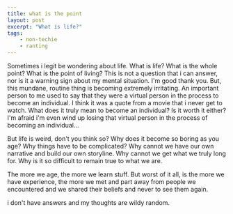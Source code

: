 ```yaml
---
title: what is the point
layout: post
excerpt: "What is life?"
tags:
    - non-techie
    - ranting
---
```


Sometimes i legit be wondering about life. What is life? What is the whole point? What is the point of living? This is not a question that i can answer, nor is it a warning sign about my mental situation. I'm good thank you. But, this mundane, routine thing is becoming extremely irritating. An important person to me used to say that they were a virtual person in the process to become an individual. I think it was a quote from a movie that i never get to watch. What does it truly mean to become an individual? Is it worth it either? I'm afraid i'm even wind up losing that virtual person in the process of becoming an individual...

But life is weird, don't you think so? Why does it become so boring as you age? Why things have to be complicated? Why cannot we have our own narrative and build our own storyline. Why cannot we get what we truly long for. Why is it so difficult to remain true to what we are. 

The more we age, the more we learn stuff. But worst of it all, is the more we have experience, the more we met and part away from people we encountered and we shared their beliefs and never to see them again.

i don't have answers and my thoughts are wildy random.